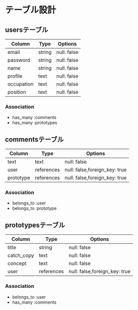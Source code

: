 # テーブル設計
## usersテーブル
| Column     | Type   | Options     |
| ---------- | ------ | ----------- |
| email      | string | null: false |
| password   | string | null: false |
| name       | string | null: false |
| profile    | text   | null: false |
| occupation | text   | null: false |
| position   | text   | null: false |

### Association
- has_many :comments
- has_many :prototypes

## commentsテーブル

| Column    | Type       | Options                       |
| --------- | ---------- | ----------------------------- |
| text      | text       | null: false                   | 
| user      | references | null: false,foreign_key: true |
| prototype | references | null: false,foreign_key: true |

### Association
- belongs_to :user
- belongs_to :prototype

## prototypesテーブル

| Column     | Type       | Options                       |
| ---------- | ---------- | ----------------------------- |
| title      | string     | null: false                   |
| catch_copy | text       | null: false                   |
| concept    | text       | null: false                   |
| user       | references | null: false,foreign_key: true |

### Association
- belongs_to :user
- has_many :comments
